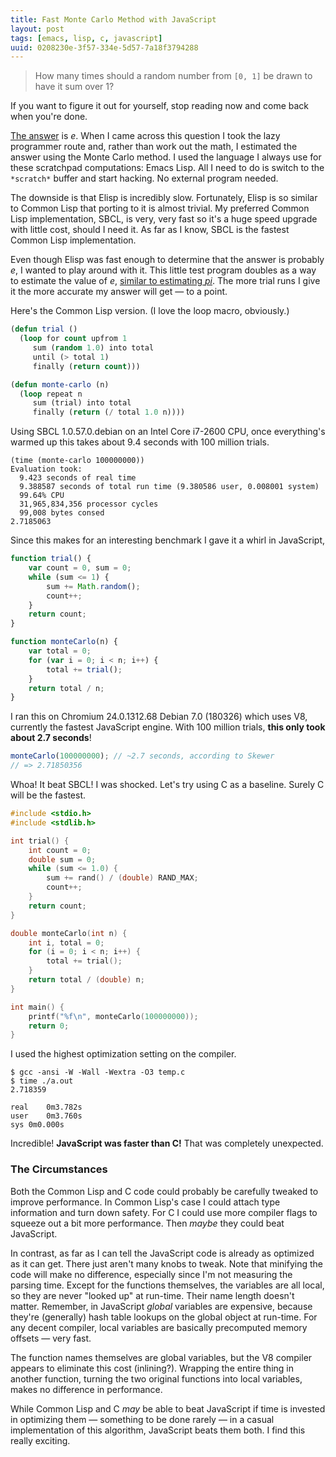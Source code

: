 ```yaml
---
title: Fast Monte Carlo Method with JavaScript
layout: post
tags: [emacs, lisp, c, javascript]
uuid: 0208230e-3f57-334e-5d57-7a18f3794288
---
```


> How many times should a random number from `[0, 1]` be drawn to have
> it sum over 1?

If you want to figure it out for yourself, stop reading now and come
back when you're done.

[The answer][answer] is *e*. When I came across this question I took
the lazy programmer route and, rather than work out the math, I
estimated the answer using the Monte Carlo method. I used the language
I always use for these scratchpad computations: Emacs Lisp. All I need
to do is switch to the `*scratch*` buffer and start hacking. No
external program needed.

The downside is that Elisp is incredibly slow. Fortunately, Elisp is
so similar to Common Lisp that porting to it is almost trivial. My
preferred Common Lisp implementation, SBCL, is very, very fast so it's
a huge speed upgrade with little cost, should I need it. As far as I
know, SBCL is the fastest Common Lisp implementation.

Even though Elisp was fast enough to determine that the answer is
probably *e*, I wanted to play around with it. This little test
program doubles as a way to estimate the value of *e*,
[similar to estimating *pi*][pi]. The more trial runs I give it the
more accurate my answer will get — to a point.

Here's the Common Lisp version. (I love the loop macro, obviously.)

~~~cl
(defun trial ()
  (loop for count upfrom 1
     sum (random 1.0) into total
     until (> total 1)
     finally (return count)))

(defun monte-carlo (n)
  (loop repeat n
     sum (trial) into total
     finally (return (/ total 1.0 n))))
~~~

Using SBCL 1.0.57.0.debian on an Intel Core i7-2600 CPU, once
everything's warmed up this takes about 9.4 seconds with 100 million
trials.

    (time (monte-carlo 100000000))
    Evaluation took:
      9.423 seconds of real time
      9.388587 seconds of total run time (9.380586 user, 0.008001 system)
      99.64% CPU
      31,965,834,356 processor cycles
      99,008 bytes consed
    2.7185063

Since this makes for an interesting benchmark I gave it a whirl in
JavaScript,

~~~javascript
function trial() {
    var count = 0, sum = 0;
    while (sum <= 1) {
        sum += Math.random();
        count++;
    }
    return count;
}

function monteCarlo(n) {
    var total = 0;
    for (var i = 0; i < n; i++) {
        total += trial();
    }
    return total / n;
}
~~~

I ran this on Chromium 24.0.1312.68 Debian 7.0 (180326) which uses V8,
currently the fastest JavaScript engine. With 100 million trials,
**this only took about 2.7 seconds**!

~~~javascript
monteCarlo(100000000); // ~2.7 seconds, according to Skewer
// => 2.71850356
~~~

Whoa! It beat SBCL! I was shocked. Let's try using C as a
baseline. Surely C will be the fastest.

~~~c
#include <stdio.h>
#include <stdlib.h>

int trial() {
    int count = 0;
    double sum = 0;
    while (sum <= 1.0) {
        sum += rand() / (double) RAND_MAX;
        count++;
    }
    return count;
}

double monteCarlo(int n) {
    int i, total = 0;
    for (i = 0; i < n; i++) {
        total += trial();
    }
    return total / (double) n;
}

int main() {
    printf("%f\n", monteCarlo(100000000));
    return 0;
}
~~~

I used the highest optimization setting on the compiler.

    $ gcc -ansi -W -Wall -Wextra -O3 temp.c
    $ time ./a.out
    2.718359

    real	0m3.782s
    user	0m3.760s
    sys	0m0.000s

Incredible! **JavaScript was faster than C!** That was completely
unexpected.

### The Circumstances

Both the Common Lisp and C code could probably be carefully tweaked to
improve performance. In Common Lisp's case I could attach type
information and turn down safety. For C I could use more compiler
flags to squeeze out a bit more performance. Then *maybe* they could
beat JavaScript.

In contrast, as far as I can tell the JavaScript code is already as
optimized as it can get. There just aren't many knobs to tweak. Note
that minifying the code will make no difference, especially since I'm
not measuring the parsing time. Except for the functions themselves,
the variables are all local, so they are never "looked up" at
run-time. Their name length doesn't matter. Remember, in JavaScript
*global* variables are expensive, because they're (generally) hash
table lookups on the global object at run-time. For any decent
compiler, local variables are basically precomputed memory offsets —
very fast.

The function names themselves are global variables, but the V8
compiler appears to eliminate this cost (inlining?). Wrapping the
entire thing in another function, turning the two original functions
into local variables, makes no difference in performance.

While Common Lisp and C *may* be able to beat JavaScript if time is
invested in optimizing them — something to be done rarely — in a
casual implementation of this algorithm, JavaScript beats them both. I
find this really exciting.


[answer]: http://bayesianthink.blogspot.com/2013/02/the-expected-draws-to-sum-over-one.html
[pi]: http://math.fullerton.edu/mathews/n2003/montecarlopimod.html
